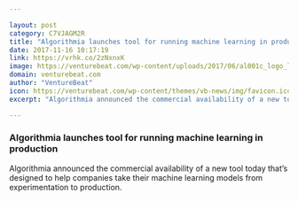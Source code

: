 ```yaml
---

layout: post
category: C7VJAGM2R
title: "Algorithmia launches tool for running machine learning in production"
date: 2017-11-16 10:17:19
link: https://vrhk.co/2zNxnxK
image: https://venturebeat.com/wp-content/uploads/2017/06/al001c_logo_logotype_large.png?fit=780%2C585&strip=all
domain: venturebeat.com
author: "VentureBeat"
icon: https://venturebeat.com/wp-content/themes/vb-news/img/favicon.ico
excerpt: "Algorithmia announced the commercial availability of a new tool today that’s designed to help companies take their machine learning models from experimentation to production."

---
```


### Algorithmia launches tool for running machine learning in production

Algorithmia announced the commercial availability of a new tool today that’s designed to help companies take their machine learning models from experimentation to production.